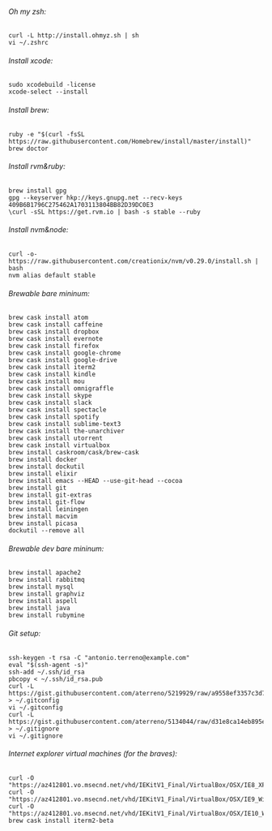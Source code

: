 ###### Oh my zsh:

	curl -L http://install.ohmyz.sh | sh
	vi ~/.zshrc
	
###### Install xcode:

	sudo xcodebuild -license	
	xcode-select --install    

###### Install brew:

	ruby -e "$(curl -fsSL https://raw.githubusercontent.com/Homebrew/install/master/install)"
	brew doctor


###### Install rvm&ruby:
	
	brew install gpg
	gpg --keyserver hkp://keys.gnupg.net --recv-keys 409B6B1796C275462A1703113804BB82D39DC0E3
	\curl -sSL https://get.rvm.io | bash -s stable --ruby
	
###### Install nvm&node:	

	curl -o- https://raw.githubusercontent.com/creationix/nvm/v0.29.0/install.sh | bash
	nvm alias default stable

###### Brewable bare mininum:	

```
brew cask install atom
brew cask install caffeine
brew cask install dropbox
brew cask install evernote
brew cask install firefox
brew cask install google-chrome 
brew cask install google-drive
brew cask install iterm2
brew cask install kindle
brew cask install mou
brew cask install omnigraffle
brew cask install skype
brew cask install slack
brew cask install spectacle
brew cask install spotify
brew cask install sublime-text3
brew cask install the-unarchiver
brew cask install utorrent
brew cask install virtualbox
brew install caskroom/cask/brew-cask
brew install docker
brew install dockutil
brew install elixir
brew install emacs --HEAD --use-git-head --cocoa
brew install git
brew install git-extras
brew install git-flow
brew install leiningen	
brew install macvim
brew install picasa
dockutil --remove all
```
###### Brewable dev bare mininum:	
```
brew install apache2
brew install rabbitmq
brew install mysql
brew install graphviz
brew install aspell
brew install java
brew install rubymine
```
###### Git setup:

	ssh-keygen -t rsa -C "antonio.terreno@example.com"
	eval "$(ssh-agent -s)"
	ssh-add ~/.ssh/id_rsa
	pbcopy < ~/.ssh/id_rsa.pub	
	curl -L https://gist.githubusercontent.com/aterreno/5219929/raw/a9558ef3357c3d7ea730b67fe411fe9313d307d3/.gitconfig > ~/.gitconfig
	vi ~/.gitconfig
	curl -L https://gist.githubusercontent.com/aterreno/5134044/raw/d31e8ca14eb895e77a85652da3869dc29af38f8a/.gitignore > ~/.gitignore 
	vi ~/.gitignore

###### Internet explorer virtual machines (for the braves):

	curl -O "https://az412801.vo.msecnd.net/vhd/IEKitV1_Final/VirtualBox/OSX/IE8_XP/IE8.XP.For.MacVirtualBox.ova"
	curl -O "https://az412801.vo.msecnd.net/vhd/IEKitV1_Final/VirtualBox/OSX/IE9_Win7/IE9.Win7.For.MacVirtualBox.part{1.sfx,2.rar,3.rar,4.rar,5.rar}"
	curl -O "https://az412801.vo.msecnd.net/vhd/IEKitV1_Final/VirtualBox/OSX/IE10_Win8/IE10.Win8.For.MacVirtualBox.part{1.sfx,2.rar,3.rar}"
	brew cask install iterm2-beta
